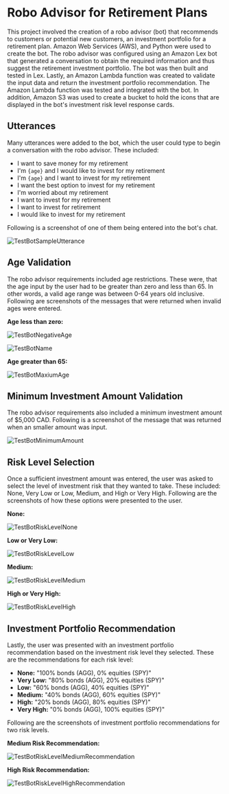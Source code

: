 # Robo Advisor for Retirement Plans

This project involved the creation of a robo advisor (bot) that recommends to customers or potential new customers, an investment portfolio for a retirement plan. Amazon Web Services (AWS), and Python were used to create the bot. The robo advisor was configured using an Amazon Lex bot that generated a conversation to obtain the required information and thus suggest the retirement investment portfolio. The bot was then built and tested in Lex. Lastly, an Amazon Lambda function was created to validate the input data and return the investment portfolio recommendation. The Amazon Lambda function was tested and integrated with the bot. In addition, Amazon S3 was used to create a bucket to hold the icons that are displayed in the bot's investment risk level response cards.


## Utterances

Many utterances were added to the bot, which the user could type to begin a conversation with the robo advisor. These included:

* I want to save money for my retirement
* I'm ​`{age}​` and I would like to invest for my retirement
* I'm `​{age}​` and I want to invest for my retirement
* I want the best option to invest for my retirement
* I'm worried about my retirement
* I want to invest for my retirement
* I want to invest for retirement
* I would like to invest for my retirement

 Following is a screenshot of one of them being entered into the bot's chat.

 ![TestBotSampleUtterance](RoboAdvisor/Images/TestBotSampleUtterance.png)


## Age Validation

The robo advisor requirements included age restrictions. These were, that the age input by the user had to be greater than zero and less than 65. In other words, a valid age range was between 0-64 years old inclusive. Following are screenshots of the messages that were returned when invalid ages were entered.

**Age less than zero:**

![TestBotNegativeAge](RoboAdvisor/Images/TestBotNegativeAge.png)

![TestBotName](RoboAdvisor/Images/TestBotName.png)

**Age greater than 65:**

![TestBotMaxiumAge](RoboAdvisor/Images/TestBotMaxiumAge.png)


## Minimum Investment Amount Validation

The robo advisor requirements also included a minimum investment amount of $5,000 CAD. Following is a screenshot of the message that was returned when an smaller amount was input.

![TestBotMinimumAmount](RoboAdvisor/Images/TestBotMinimumAmount.png)

## Risk Level Selection

Once a sufficient investment amount was entered, the user was asked to select the level of investment risk that they wanted to take. These included: None, Very Low or Low, Medium, and High or Very High. Following are the screenshots of how these options were presented to the user.

**None:**

![TestBotRiskLevelNone](RoboAdvisor/Images/TestBotRiskLevelNone.png)

**Low or Very Low:**

![TestBotRiskLevelLow](RoboAdvisor/Images/TestBotRiskLevelLow.png)

**Medium:**

![TestBotRiskLevelMedium](RoboAdvisor/Images/TestBotRiskLevelMedium.png)

**High or Very High:**

![TestBotRiskLevelHigh](RoboAdvisor/Images/TestBotRiskLevelHigh.png)


## Investment Portfolio Recommendation

Lastly, the user was presented with an investment portfolio recommendation based on the investment risk level they selected. These are the recommendations for each risk level:

* **None:** "100% bonds (AGG), 0% equities (SPY)"
* **Very Low:** "80% bonds (AGG), 20% equities (SPY)"
* **Low:** "60% bonds (AGG), 40% equities (SPY)"
* **Medium:** "40% bonds (AGG), 60% equities (SPY)"
* **High:** "20% bonds (AGG), 80% equities (SPY)"
* **Very High:** "0% bonds (AGG), 100% equities (SPY)"

Following are the screenshots of investment portfolio recommendations for two risk levels.

**Medium Risk Recommendation:**

![TestBotRiskLevelMediumRecommendation](RoboAdvisor/Images/TestBotRiskLevelMediumRecommendation.png)

**High Risk Recommendation:**

![TestBotRiskLevelHighRecommendation](RoboAdvisor/Images/TestBotRiskLevelHighRecommendation.png)
